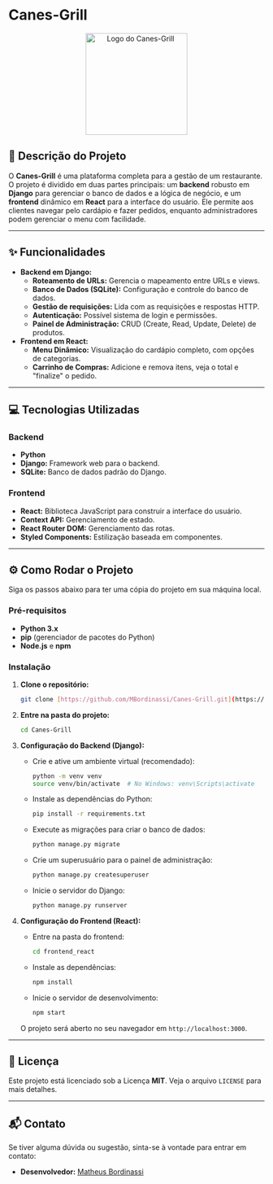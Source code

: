 # Canes-Grill

<p align="center">
  <img src="https://github.com/MBordinassi/Canes-Grill/blob/main/public/images/Canes-Logo.png" alt="Logo do Canes-Grill" width="200"/>
</p>

## 🍔 Descrição do Projeto

O **Canes-Grill** é uma plataforma completa para a gestão de um restaurante. O projeto é dividido em duas partes principais: um **backend** robusto em **Django** para gerenciar o banco de dados e a lógica de negócio, e um **frontend** dinâmico em **React** para a interface do usuário. Ele permite aos clientes navegar pelo cardápio e fazer pedidos, enquanto administradores podem gerenciar o menu com facilidade.

---

## ✨ Funcionalidades

- **Backend em Django:**
  - **Roteamento de URLs:** Gerencia o mapeamento entre URLs e views.
  - **Banco de Dados (SQLite):** Configuração e controle do banco de dados.
  - **Gestão de requisições:** Lida com as requisições e respostas HTTP.
  - **Autenticação:** Possível sistema de login e permissões.
  - **Painel de Administração:** CRUD (Create, Read, Update, Delete) de produtos.
- **Frontend em React:**
  - **Menu Dinâmico:** Visualização do cardápio completo, com opções de categorias.
  - **Carrinho de Compras:** Adicione e remova itens, veja o total e "finalize" o pedido.

---

## 💻 Tecnologias Utilizadas

### Backend

- **Python**
- **Django:** Framework web para o backend.
- **SQLite:** Banco de dados padrão do Django.

### Frontend

- **React:** Biblioteca JavaScript para construir a interface do usuário.
- **Context API:** Gerenciamento de estado.
- **React Router DOM:** Gerenciamento das rotas.
- **Styled Components:** Estilização baseada em componentes.

---

## ⚙️ Como Rodar o Projeto

Siga os passos abaixo para ter uma cópia do projeto em sua máquina local.

### Pré-requisitos

-   **Python 3.x**
-   **pip** (gerenciador de pacotes do Python)
-   **Node.js** e **npm**

### Instalação

1.  **Clone o repositório:**
    ```bash
    git clone [https://github.com/MBordinassi/Canes-Grill.git](https://github.com/MBordinassi/Canes-Grill.git)
    ```
2.  **Entre na pasta do projeto:**
    ```bash
    cd Canes-Grill
    ```
3.  **Configuração do Backend (Django):**
    -   Crie e ative um ambiente virtual (recomendado):
        ```bash
        python -m venv venv
        source venv/bin/activate  # No Windows: venv\Scripts\activate
        ```
    -   Instale as dependências do Python:
        ```bash
        pip install -r requirements.txt
        ```
    -   Execute as migrações para criar o banco de dados:
        ```bash
        python manage.py migrate
        ```
    -   Crie um superusuário para o painel de administração:
        ```bash
        python manage.py createsuperuser
        ```
    -   Inicie o servidor do Django:
        ```bash
        python manage.py runserver
        ```

4.  **Configuração do Frontend (React):**
    -   Entre na pasta do frontend:
        ```bash
        cd frontend_react
        ```
    -   Instale as dependências:
        ```bash
        npm install
        ```
    -   Inicie o servidor de desenvolvimento:
        ```bash
        npm start
        ```
    O projeto será aberto no seu navegador em `http://localhost:3000`.

---

## 📄 Licença

Este projeto está licenciado sob a Licença **MIT**. Veja o arquivo `LICENSE` para mais detalhes.

---

## 📬 Contato

Se tiver alguma dúvida ou sugestão, sinta-se à vontade para entrar em contato:

- **Desenvolvedor:** [Matheus Bordinassi](https://github.com/MBordinassi)
